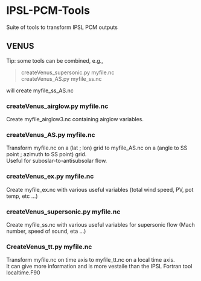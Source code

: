 # IPSL-PCM-Tools
Suite of tools to transform IPSL PCM outputs


## VENUS  

Tip: some tools can be combined, e.g.,  
  > createVenus_supersonic.py myfile.nc  
  > createVenus_AS.py myfile_ss.nc

will create myfile_ss_AS.nc  

### createVenus_airglow.py myfile.nc
Create myfile_airglow3.nc containing airglow variables.

### createVenus_AS.py myfile.nc  
Transform myfile.nc on a (lat ; lon) grid to myfile_AS.nc on a (angle to SS point ; azimuth to SS point) grid.  
Useful for suboslar-to-antisubsolar flow. 

### createVenus_ex.py myfile.nc  
Create myfile_ex.nc with various useful variables (total wind speed, PV, pot temp, etc ...)  

### createVenus_supersonic.py  myfile.nc  
Create myfile_ss.nc with various useful variables for supersonic flow (Mach number, speed of sound, eta ...)  
   
### CreateVenus_tt.py myfile.nc  
Transform myfile.nc on time axis to myfile_tt.nc on a local time axis.  
It can give more information and is more vestaile than the IPSL Fortran tool localtime.F90  
  
  


